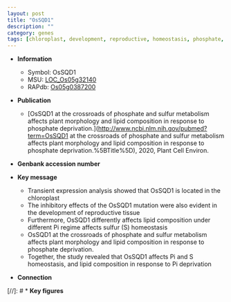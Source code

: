 ```yaml
---
layout: post
title: "OsSQD1"
description: ""
category: genes
tags: [chloroplast, development, reproductive, homeostasis, phosphate, Pi,  pi ]
---
```


* **Information**  
    + Symbol: OsSQD1  
    + MSU: [LOC_Os05g32140](http://rice.plantbiology.msu.edu/cgi-bin/ORF_infopage.cgi?orf=LOC_Os05g32140)  
    + RAPdb: [Os05g0387200](http://rapdb.dna.affrc.go.jp/viewer/gbrowse_details/irgsp1?name=Os05g0387200)  

* **Publication**  
    + [OsSQD1 at the crossroads of phosphate and sulfur metabolism affects plant morphology and lipid composition in response to phosphate deprivation.](http://www.ncbi.nlm.nih.gov/pubmed?term=OsSQD1 at the crossroads of phosphate and sulfur metabolism affects plant morphology and lipid composition in response to phosphate deprivation.%5BTitle%5D), 2020, Plant Cell Environ.

* **Genbank accession number**  

* **Key message**  
    + Transient expression analysis showed that OsSQD1 is located in the chloroplast
    + The inhibitory effects of the OsSQD1 mutation were also evident in the development of reproductive tissue
    + Furthermore, OsSQD1 differently affects lipid composition under different Pi regime affects sulfur (S) homeostasis
    + OsSQD1 at the crossroads of phosphate and sulfur metabolism affects plant morphology and lipid composition in response to phosphate deprivation.
    + Together, the study revealed that OsSQD1 affects Pi and S homeostasis, and lipid composition in response to Pi deprivation

* **Connection**  

[//]: # * **Key figures**  


